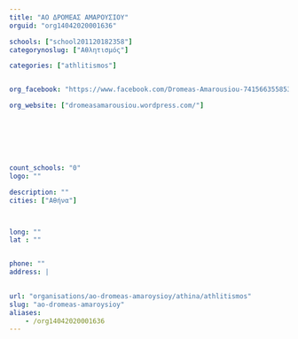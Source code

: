```yaml
---
title: "ΑΟ ΔΡΟΜΕΑΣ ΑΜΑΡΟΥΣΙΟΥ"
orguid: "org14042020001636"

schools: ["school201120182358"]
categorynoslug: ["Αθλητισμός"]

categories: ["athlitismos"]


org_facebook: "https://www.facebook.com/Dromeas-Amarousiou-741566355853369/"

org_website: ["dromeasamarousiou.wordpress.com/"]







count_schools: "0"
logo: ""

description: ""
cities: ["Αθήνα"]



long: ""
lat : ""


phone: ""
address: |
    

url: "organisations/ao-dromeas-amaroysioy/athina/athlitismos"
slug: "ao-dromeas-amaroysioy"
aliases:
    - /org14042020001636
---
```



